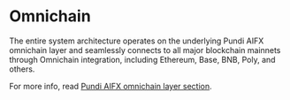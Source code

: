 # Omnichain

The entire system architecture operates on the underlying Pundi AIFX omnichain layer and seamlessly connects to all major blockchain mainnets through Omnichain integration, including Ethereum, Base, BNB, Poly, and others.

For more info, read [Pundi AIFX omnichain layer section](../pundi-aifx/).

<figure><img src="../../.gitbook/assets/D1-05.png" alt=""><figcaption></figcaption></figure>

<figure><img src="../../.gitbook/assets/All_Drawings_Presentation-06.png" alt=""><figcaption></figcaption></figure>
